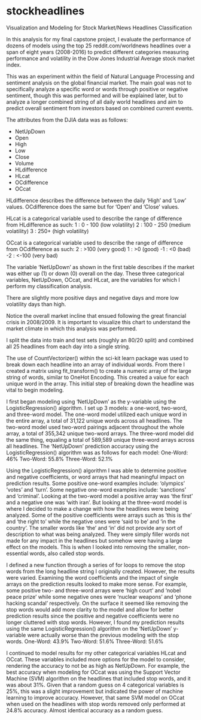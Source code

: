 # stockheadlines
Visualization and Modeling for Stock Market/News Headlines Classification

In this analysis for my final capstone project, I evaluate the performance of dozens of models using the top 25 reddit.com/worldnews headlines over a span of eight years (2008-2016) to predict different categories measuring performance and volatility in the Dow Jones Industrial Average stock market index.  

This was an experiment within the field of Natural Language Processing and sentiment analysis on the global financial market.  The main goal was not to specifically analyze a specific word or words through positive or negative sentiment, though this was performed and will be explained later, but to analyze a longer combined string of all daily world headlines and aim to predict overall sentiment from investors based on combined current events.

The attributes from the DJIA data was as follows:
 - NetUpDown
 - Open
 - High
 - Low
 - Close
 - Volume
 - HLdifference
 - HLcat
 - OCdifference
 - OCcat
 
HLdifference describes the difference between the daily ‘High’ and ‘Low’ values.  OCdifference does the same but for ‘Open’ and ‘Close’ values.  

HLcat is a categorical variable used to describe the range of difference from HLdifference as such: 
 1 : 0 - 100 (low volatility)
 2 : 100 - 250 (medium volatility)
 3 : 250+ (high volatility)
 
 OCcat is a categorical variable used to describe the range of difference from OCdifference as such:
 2 : >100 (very good)
 1 : >0 (good)
 -1 : <0 (bad)
 -2 : <-100 (very bad)
 
The variable ‘NetUpDown’ as shown in the first table describes if the market was either up (1) or down (0) overall on the day.  These three categorical variables, NetUpDown, OCcat, and HLcat, are the variables for which I perform my classification analysis.  
 
There are slightly more positive days and negative days and more low volatility days than high. 

Notice the overall market incline that ensued following the great financial crisis in 2008/2009.  It is important to visualize this chart to understand the market climate in which this analysis was performed.
 
I split the data into train and test sets (roughly an 80/20 split) and combined all 25 headlines from each day into a single string.  

The use of CountVectorizer() within the sci-kit learn package was used to break down each headline into an array of individual words.  From there I created a matrix using fit_transform() to create a numeric array of the large string of words, similar to OneHot Encoding.  This created a value for each unique word in the array.  This initial step of breaking down the headline was vital to begin modeling.

I first began modeling using ‘NetUpDown’ as the y-variable using the LogisticRegression() algorithm.  I set up 3 models: a one-word, two-word, and three-word model.  The one-word model utilized each unique word in the entire array, a total of 31,122 unique words across all headlines.  The two-word model used two-word pairings adjacent throughout the whole array, a total of 355,342 unique two-word arrays.  The three-word model did the same thing, equaling a total of 589,589 unique three-word arrays across all headlines.  The ‘NetUpDown’ prediction accuracy using the LogisticRegression() algorithm was as follows for each model:
One-Word: 46%
Two-Word: 55.8%
Three-Word: 52.1%

Using the LogisticRegression() algorithm I was able to determine positive and negative coefficients, or word arrays that had meaningful impact on prediction results. Some positive one-word examples include: ‘olympics’ ‘votes’ and ‘turn’.  Some negative one-word examples include: ‘sanctions’ and ‘criminal’.  Looking at the two-word model a positive array was ‘the first’ and a negative one was ‘with iran’.  But looking at the three-word model is where I decided to make a change with how the headlines were being analyzed.  Some of the positive coefficients were arrays such as ‘this is the’ and ‘the right to’ while the negative ones were ‘said to be’ and ‘in the country’.  The smaller words like ‘the’ and ‘in’ did not provide any sort of description to what was being analyzed.  They were simply filler words not made for any impact in the headlines but somehow were having a large effect on the models.  This is when I looked into removing the smaller, non-essential words, also called stop words. 
 
I defined a new function through a series of for loops to remove the stop words from the long headline string I originally created.  However, the results were varied.  Examining the word coefficients and the impact of single arrays on the prediction results looked to make more sense.  For example, some positive two- and three-word arrays were ‘high court’ and ‘nobel peace prize’ while some negative ones were ‘nuclear weapons’ and ‘phone hacking scandal’ respectively.  On the surface it seemed like removing the stop words would add more clarity to the model and allow for better prediction results since the positive and negative coefficients were no longer cluttered with stop words.  However, I found my prediction results using the same LogisticRegression() algorithm on the ‘NetUpDown’ y-variable were actually worse than the previous modeling with the stop words.
One-Word: 43.9%
Two-Word: 51.6%
Three-Word: 51.6%

I continued to model results for my other categorical variables HLcat and OCcat.  These variables included more options for the model to consider, rendering the accuracy to not be as high as NetUpDown.  For example, the best accuracy when modeling for OCcat was using the Support Vector Machine (SVM) algorithm on the headlines that included stop words, and it was about 31%.  Given that a random guess on 4 categorical variables is 25%, this was a slight improvement but indicated the power of machine learning to improve accuracy.  However, that same SVM model on OCcat when used on the headlines with stop words removed only performed at 24.8% accuracy.  Almost identical accuracy as a random guess.
 
 
 

